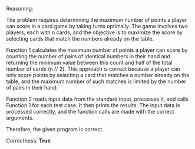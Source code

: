 Reasoning: 

The problem requires determining the maximum number of points a player can score in a card game by taking turns optimally. The game involves two players, each with n cards, and the objective is to maximize the score by selecting cards that match the numbers already on the table.

Function 1 calculates the maximum number of points a player can score by counting the number of pairs of identical numbers in their hand and returning the minimum value between this count and half of the total number of cards (n // 2). This approach is correct because a player can only score points by selecting a card that matches a number already on the table, and the maximum number of such matches is limited by the number of pairs in their hand.

Function 2 reads input data from the standard input, processes it, and calls Function 1 for each test case. It then prints the results. The input data is processed correctly, and the function calls are made with the correct arguments.

Therefore, the given program is correct.

Correctness: **True**